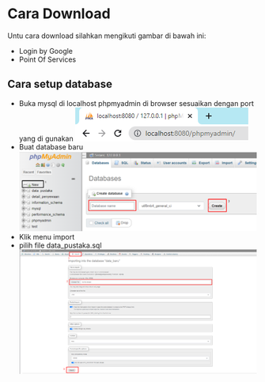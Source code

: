 # Cara Download
Untu cara download silahkan mengikuti gambar di bawah ini:
- Login by Google
- Point Of Services   

## Cara setup database
- Buka mysql di localhost phpmyadmin di browser sesuaikan dengan port yang di gunakan
![App Screenshot](https://raw.githubusercontent.com/magerngulik/sipador/main/assets/presentasi/1.png)
- Buat database baru
![App Screenshot](https://raw.githubusercontent.com/magerngulik/sipador/main/assets/presentasi/2.png)
- Klik menu import
- pilih file data_pustaka.sql
![App Screenshot](https://raw.githubusercontent.com/magerngulik/sipador/main/assets/presentasi/3.png)

